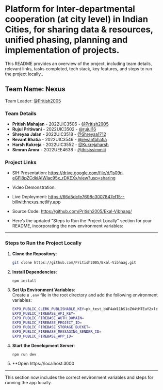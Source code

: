 # Platform for Inter-departmental cooperation (at city level) in Indian Cities, for sharing data & resources, unified phasing, planning and implementation of projects.


This README provides an overview of the project, including team details, relevant links, tasks completed, tech stack, key features, and steps to run the project locally..


## Team Name: Nexus

Team Leader: <a href= "https://github.com/Pritish2005/">@Pritish2005</a>

### Team Details

- **Pritish Mahajan** - 2022UIC3506 - <a href= "https://github.com/Pritish2005/">@Pritish2005</a>
- **Rujul Pritiwani** - 2022UIC3502 - <a href= "https://github.com/rujul16/">@rujul16</a>
- **Shreyaa Jalan**   - 2022UIC3518 - <a href= "https://github.com/Shreyaa1712/">@Shreyaa1712</a>
- **Revant Bhatia**   - 2022UIC3546 - <a href= "https://github.com/revantbhatia/">@revantbhatia</a>
- **Harsh Kukreja**   - 2022UIC3552 - <a href= "https://github.com/Kukrejaharsh/">@Kukrejaharsh</a>
- **Simran Arora**    - 2022UEE4638 - <a href= "https://github.com/thisissimmiii/">@thisissimmiii</a>

### Project Links
- SIH Presentation: https://drive.google.com/file/d/1s09r-eGFl8pZCdkiAIWIac95x_rDKEXx/view?usp=sharing
- Video Demonstration: 
- Live Deployment: https://66d5dcfe7698c3007847ef15--billwithnexus.netlify.app
- Source Code: https://github.com/Pritish2005/Ekal-Vibhaag/

- Here’s the updated "Steps to Run the Project Locally" section for your README, incorporating the new environment variables:

---

### Steps to Run the Project Locally

1. **Clone the Repository**:
   ```bash
   git clone https://github.com/Pritish2005/Ekal-Vibhaag.git
   ```

2. **Install Dependencies**:
   ```bash
   npm install
   ```

3. **Set Up Environment Variables**:  
   Create a `.env` file in the root directory and add the following environment variables:
   ```bash
   EXPO_PUBLIC_CLERK_PUBLISHABLE_KEY=pk_test_bWF4aW11bS1oZW4tMTEuY2xlcmsuYWNjb3VudHMuZGV2JA
   EXPO_PUBLIC_FIREBASE_API_KEY=
   EXPO_PUBLIC_FIREBASE_AUTH_DOMAIN=
   EXPO_PUBLIC_FIREBASE_PROJECT_ID=
   EXPO_PUBLIC_FIREBASE_STORAGE_BUCKET=
   EXPO_PUBLIC_FIREBASE_MESSAGING_SENDER_ID=
   EXPO_PUBLIC_FIREBASE_APP_ID=
   ```

4. **Start the Development Server**:
   ```bash
   npm run dev
   ```

5. **Open https://localhost:3000

---

This section now includes the correct environment variables and steps for running the app locally.


